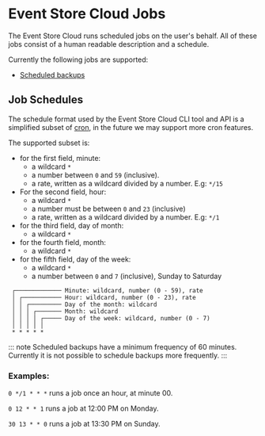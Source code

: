 # Event Store Cloud Jobs

The Event Store Cloud runs scheduled jobs on the user's behalf. All of these jobs consist of a human readable description and a schedule.

Currently the following jobs are supported: 
* [Scheduled backups](./scheduled_backups.md)

## Job Schedules

The schedule format used by the Event Store Cloud CLI tool and API is a simplified subset of [cron](https://en.wikipedia.org/wiki/Cron#Overview), in the future we may support more cron features.

The supported subset is:

* for the first field, minute:
    * a wildcard `*`
    * a number between `0` and `59` (inclusive). 
    * a rate, written as a wildcard divided by a number. E.g:  `*/15`
* For the second field, hour:
    * a wildcard `*`
    * a number must be between `0` and `23` (inclusive)
    * a rate, written as a wildcard divided by a number. E.g:  `*/1`
* for the third field, day of month: 
    * a wildcard `*`
* for the fourth field, month: 
    * a wildcard `*`
* for the fifth field, day of the week: 
    * a wildcard `*`
    * a number between `0` and `7` (inclusive), Sunday to Saturday

```
 ┌───────────── Minute: wildcard, number (0 - 59), rate
 │ ┌─────────── Hour: wildcard, number (0 - 23), rate
 │ │ ┌───────── Day of the month: wildcard
 │ │ │ ┌─────── Month: wildcard
 │ │ │ │ ┌───── Day of the week: wildcard, number (0 - 7) 
 │ │ │ │ │
 * * * * * 
```

::: note
Scheduled backups have a minimum frequency of 60 minutes.
Currently it is not possible to schedule backups more frequently.
:::

### Examples:

`0 */1 * * *` runs a job once an hour, at minute 00. 

`0 12 * * 1` runs a job at 12:00 PM on Monday.

`30 13 * * 0` runs a job at 13:30 PM on Sunday.